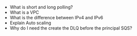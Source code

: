 - What is short and long polling?
- What is a VPC
- What is the difference between IPv4 and IPv6
- Explain Auto scaling
- Why do I need the create the DLQ before the principal SQS?